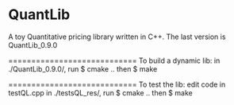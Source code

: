 # QuantLib
A toy Quantitative pricing library written in C++.
The last version is QuantLib_0.9.0

============================
To build a dynamic lib: 
  in ./QuantLib_0.9.0/, run
  $ cmake .. 
  then
  $ make
 
============================
To test the lib:
  edit code in testQL.cpp
  in ./testsQL_res/, run
  $ cmake .. 
  then
  $ make

